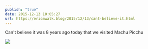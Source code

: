 ```yaml
---
publish: "true"
date: 2015-12-13 10:05:27
url: https://ericmwalk.blog/2015/12/13/cant-believe-it.html
---
```


Can't believe it was 8 years ago today that we visited Machu Picchu

![](https://ericmwalk.blog/uploads/2022/f7d4ebfe87.jpg)
